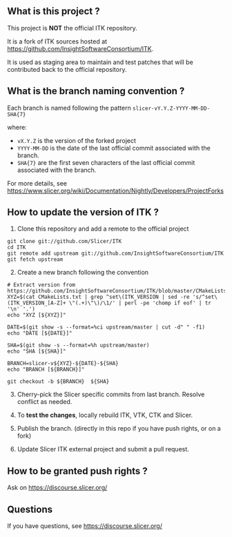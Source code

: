 What is this project ?
----------------------

This project is **NOT** the official ITK repository.

It is a fork of ITK sources hosted at https://github.com/InsightSoftwareConsortium/ITK.

It is used as staging area to maintain and test patches that will be contributed back to the
official repository.


What is the branch naming convention ?
--------------------------------------

Each branch is named following the pattern `slicer-vY.Y.Z-YYYY-MM-DD-SHA{7}`

where:

* `vX.Y.Z` is the version of the forked project
* `YYYY-MM-DD` is the date of the last official commit associated with the branch.
* `SHA{7}` are the first seven characters of the last official commit associated with the branch.

For more details, see https://www.slicer.org/wiki/Documentation/Nightly/Developers/ProjectForks


How to update the version of ITK ?
----------------------------------

1. Clone this repository and add a remote to the official project

```
git clone git://github.com/Slicer/ITK
cd ITK
git remote add upstream git://github.com/InsightSoftwareConsortium/ITK
git fetch upstream
```

2. Create a new branch following the convention

```
# Extract version from https://github.com/InsightSoftwareConsortium/ITK/blob/master/CMakeLists.txt
XYZ=$(cat CMakeLists.txt | grep ^set\(ITK_VERSION | sed -re 's/^set\(ITK_VERSION_[A-Z]+ \"(.+)\"\)/\1/' | perl -pe 'chomp if eof' | tr '\n' '.')
echo "XYZ [${XYZ}]"

DATE=$(git show -s --format=%ci upstream/master | cut -d" " -f1)
echo "DATE [${DATE}]"

SHA=$(git show -s --format=%h upstream/master)
echo "SHA [${SHA}]"

BRANCH=slicer-v${XYZ}-${DATE}-${SHA}
echo "BRANCH [${BRANCH}]"

git checkout -b ${BRANCH}  ${SHA}
```

3. Cherry-pick the Slicer specific commits from last branch. Resolve conflict as needed.

4. To **test the changes**, locally rebuild ITK, VTK, CTK and Slicer.

5. Publish the branch. (directly in this repo if you have push rights, or on a fork)

6. Update Slicer ITK external project and submit a pull request.


How to be granted push rights ?
-------------------------------

Ask on https://discourse.slicer.org/


Questions
---------

If you have questions, see https://discourse.slicer.org/
